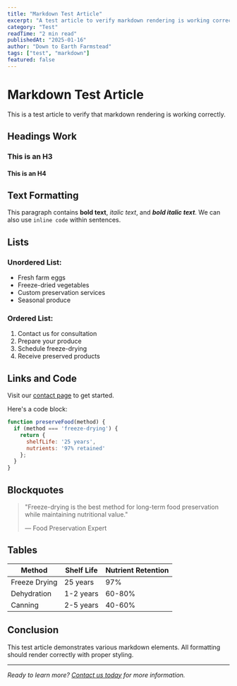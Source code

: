 ```yaml
---
title: "Markdown Test Article"
excerpt: "A test article to verify markdown rendering is working correctly with all elements."
category: "Test"
readTime: "2 min read"
publishedAt: "2025-01-16"
author: "Down to Earth Farmstead"
tags: ["test", "markdown"]
featured: false
---
```


# Markdown Test Article

This is a test article to verify that markdown rendering is working correctly.

## Headings Work

### This is an H3

#### This is an H4

## Text Formatting

This paragraph contains **bold text**, *italic text*, and ***bold italic text***. We can also use `inline code` within sentences.

## Lists

### Unordered List:
- Fresh farm eggs
- Freeze-dried vegetables
- Custom preservation services
- Seasonal produce

### Ordered List:
1. Contact us for consultation
2. Prepare your produce
3. Schedule freeze-drying
4. Receive preserved products

## Links and Code

Visit our [contact page](/contact) to get started.

Here's a code block:

```javascript
function preserveFood(method) {
  if (method === 'freeze-drying') {
    return {
      shelfLife: '25 years',
      nutrients: '97% retained'
    };
  }
}
```

## Blockquotes

> "Freeze-drying is the best method for long-term food preservation while maintaining nutritional value." 
> 
> — Food Preservation Expert

## Tables

| Method | Shelf Life | Nutrient Retention |
|--------|------------|-------------------|
| Freeze Drying | 25 years | 97% |
| Dehydration | 1-2 years | 60-80% |
| Canning | 2-5 years | 40-60% |

## Conclusion

This test article demonstrates various markdown elements. All formatting should render correctly with proper styling.

---

*Ready to learn more? [Contact us today](/contact) for more information.*